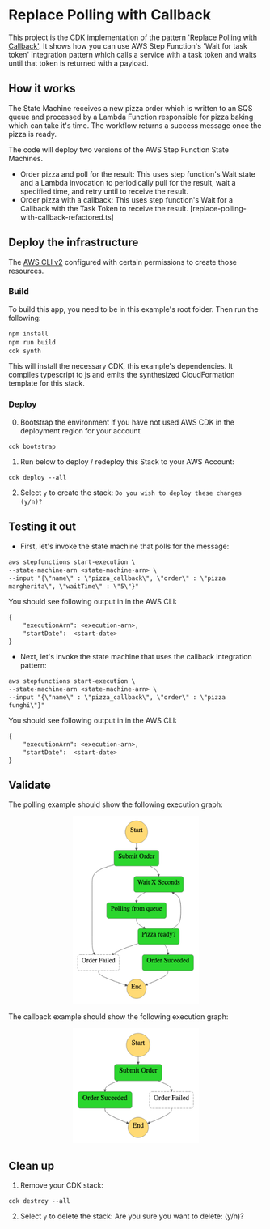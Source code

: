 # Replace Polling with Callback

This project is the CDK implementation of the pattern ['Replace Polling with Callback'](../../patterns/replace_polling_with_callback.md). It shows how you can use AWS Step Function's 'Wait for task token' integration pattern which calls a service with a task token and waits until that token is returned with a payload.

## How it works
The State Machine receives a new pizza order which is written to an SQS queue and processed by a Lambda Function responsible for pizza baking which can take it's time. The workflow returns a success message once the pizza is ready. 


The code will deploy two versions of the AWS Step Function State Machines. 
- Order pizza and poll for the result: This uses step function's Wait state and a Lambda invocation to periodically pull for the result, wait a specified time, and retry until to receive the result.
- Order pizza with a callback: This uses step function's Wait for a Callback with the Task Token to receive the result. [replace-polling-with-callback-refactored.ts]


## Deploy the infrastructure

The [AWS CLI v2](https://docs.aws.amazon.com/cli/latest/userguide/getting-started-install.html) configured with certain permissions to create those resources. 

### Build

To build this app, you need to be in this example's root folder. Then run the following:
```bash
npm install
npm run build
cdk synth
```

This will install the necessary CDK, this example's dependencies. It compiles typescript to js and emits the synthesized CloudFormation template for this stack.

### Deploy

0. Bootstrap the environment if you have not used AWS CDK in the deployment region for your account
``` 
cdk bootstrap
```

1. Run below to deploy / redeploy this Stack to your AWS Account:
``` 
cdk deploy --all
```

2. Select `y` to create the stack:
`Do you wish to deploy these changes (y/n)?`

## Testing it out

- First, let's invoke the state machine that polls for the message:
``` 
aws stepfunctions start-execution \
--state-machine-arn <state-machine-arn> \
--input "{\"name\" : \"pizza_callback\", \"order\" : \"pizza margherita\", \"waitTime\" : \"5\"}"
```

You should see following output in in the AWS CLI:
``` 
{
    "executionArn": <execution-arn>,
    "startDate":  <start-date>
}
```

- Next, let's invoke the state machine that uses the callback integration pattern:
``` 
aws stepfunctions start-execution \
--state-machine-arn <state-machine-arn> \
--input "{\"name\" : \"pizza_callback\", \"order\" : \"pizza funghi\"}"
```

You should see following output in in the AWS CLI:
```  
{
    "executionArn": <execution-arn>,
    "startDate":  <start-date>
}
```

## Validate

The polling example should show the following execution graph: 
<p align="center">
<img src="images/stepfunctions_graph_before.png" alt="Polling for result" width="250"/>
</p>


The callback example should show the following execution graph: 
<p align="center">
<img src="images/stepfunctions_graph_refactored.png" alt="Callback after result" width="250"/>
</p>

## Clean up

1. Remove your CDK stack:
```
cdk destroy --all
```

2. Select `y` to delete the stack:
Are you sure you want to delete: <stack-names> (y/n)?


